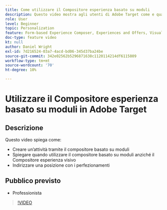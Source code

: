 ```yaml
---
title: Come utilizzare il Compositore esperienza basato su moduli
description: Questo video mostra agli utenti di Adobe Target come e quando utilizzare il Compositore esperienza basato su moduli.
role: User
level: Beginner
topic: Personalization
feature: Form-based Experience Composer, Experiences and Offers, Visual Experience Composer (VEC)
doc-type: feature video
kt: null
author: Daniel Wright
exl-id: 7d216524-03a7-4acd-bd06-345d37ba24be
source-git-commit: 342e02562b5296871638c1120114214df6115809
workflow-type: tm+mt
source-wordcount: '70'
ht-degree: 10%

---
```


# Utilizzare il Compositore esperienza basato su moduli in Adobe Target

## Descrizione

Questo video spiega come:

* Creare un’attività tramite il compositore basato su moduli
* Spiegare quando utilizzare il compositore basato su moduli anziché il Compositore esperienza visivo
* Indirizzare una posizione con i perfezionamenti

## Pubblico previsto

* Professionista

>[!VIDEO](https://video.tv.adobe.com/v/17390/?quality=12)
